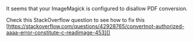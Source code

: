 It seems that your ImageMagick is configured to disallow PDF conversion.

Check this StackOverflow question to see how to fix this
[https://stackoverflow.com/questions/42928765/convertnot-authorized-aaaa-error-constitute-c-readimage-453]()
